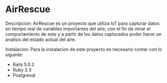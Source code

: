 # AirRescue
Descripcion: AirRescue es un proyecto que utiliza loT para capturar datos en tiempo real de variables importantes del aire, con el fin de mirar el comportamiento de este y a partir de los datos capturados poder hacer un analisis del estado actual del aire.

Instalacion: 
Para la instalacion de este proyecto es necesario contar con lo siguinte:
- Rails 5.0.2
- Ruby 2.3
- Postgresql
